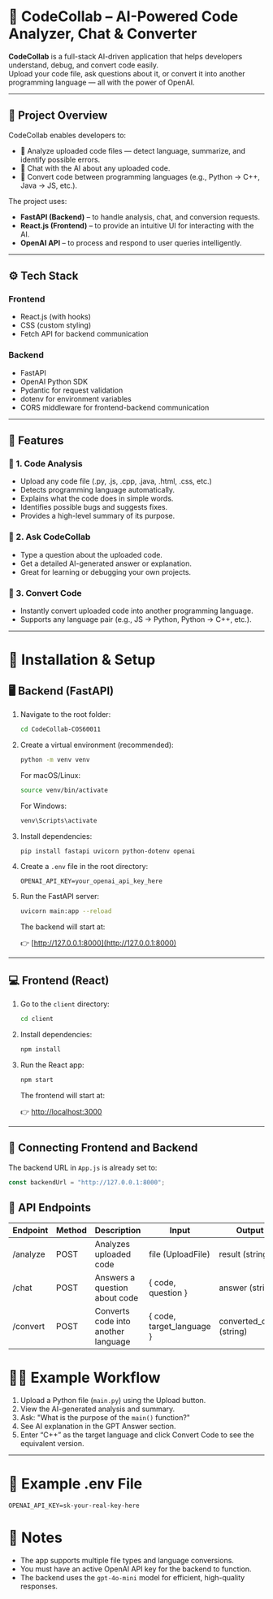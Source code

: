 # 🚀 CodeCollab – AI-Powered Code Analyzer, Chat & Converter

**CodeCollab** is a full-stack AI-driven application that helps developers understand, debug, and convert code easily.  
Upload your code file, ask questions about it, or convert it into another programming language — all with the power of OpenAI.

---

## 🧩 Project Overview

CodeCollab enables developers to:

- 🧠 Analyze uploaded code files — detect language, summarize, and identify possible errors.  
- 💬 Chat with the AI about any uploaded code.  
- 🔁 Convert code between programming languages (e.g., Python → C++, Java → JS, etc.).

The project uses:

- **FastAPI (Backend)** – to handle analysis, chat, and conversion requests.  
- **React.js (Frontend)** – to provide an intuitive UI for interacting with the AI.  
- **OpenAI API** – to process and respond to user queries intelligently.

---

## ⚙️ Tech Stack

### Frontend
- React.js (with hooks)
- CSS (custom styling)
- Fetch API for backend communication

### Backend
- FastAPI
- OpenAI Python SDK
- Pydantic for request validation
- dotenv for environment variables
- CORS middleware for frontend-backend communication

---

## 🧠 Features

### 📝 1. Code Analysis
- Upload any code file (.py, .js, .cpp, .java, .html, .css, etc.)  
- Detects programming language automatically.  
- Explains what the code does in simple words.  
- Identifies possible bugs and suggests fixes.  
- Provides a high-level summary of its purpose.  

### 💬 2. Ask CodeCollab
- Type a question about the uploaded code.  
- Get a detailed AI-generated answer or explanation.  
- Great for learning or debugging your own projects.  

### 🔄 3. Convert Code
- Instantly convert uploaded code into another programming language.  
- Supports any language pair (e.g., JS → Python, Python → C++, etc.).  

---

# 🧰 Installation & Setup

## 🖥️ Backend (FastAPI)

1. Navigate to the root folder:

    ```bash
    cd CodeCollab-COS60011
    ```

2. Create a virtual environment (recommended):

    ```bash
    python -m venv venv
    ```

    For macOS/Linux:

    ```bash
    source venv/bin/activate
    ```

    For Windows:

    ```bash
    venv\Scripts\activate
    ```

3. Install dependencies:

    ```bash
    pip install fastapi uvicorn python-dotenv openai
    ```

4. Create a `.env` file in the root directory:

    ```
    OPENAI_API_KEY=your_openai_api_key_here
    ```

5. Run the FastAPI server:

    ```bash
    uvicorn main:app --reload
    ```

    The backend will start at:

    👉 [http://127.0.0.1:8000](http://127.0.0.1:8000)

---

## 💻 Frontend (React)

1. Go to the `client` directory:

    ```bash
    cd client
    ```

2. Install dependencies:

    ```bash
    npm install
    ```

3. Run the React app:

    ```bash
    npm start
    ```

    The frontend will start at:

    👉 [http://localhost:3000](http://localhost:3000)

---

## 🔗 Connecting Frontend and Backend

The backend URL in `App.js` is already set to:

```js
const backendUrl = "http://127.0.0.1:8000";
```


## 🧪 API Endpoints

| Endpoint   | Method | Description                                | Input                             | Output                  |
|------------|--------|--------------------------------------------|-----------------------------------|-------------------------|
| /analyze   | POST   | Analyzes uploaded code                     | file (UploadFile)                 | result (string)         |
| /chat      | POST   | Answers a question about code              | { code, question }                | answer (string)         |
| /convert   | POST   | Converts code into another language        | { code, target_language }         | converted_code (string) |

# 🧑‍💻 Example Workflow

1. Upload a Python file (`main.py`) using the Upload button.
2. View the AI-generated analysis and summary.
3. Ask: "What is the purpose of the `main()` function?"
4. See AI explanation in the GPT Answer section.
5. Enter “C++” as the target language and click Convert Code to see the equivalent version.

---

# 🧾 Example .env File

```env
OPENAI_API_KEY=sk-your-real-key-here
```

# 🧠 Notes

- The app supports multiple file types and language conversions.
- You must have an active OpenAI API key for the backend to function.
- The backend uses the `gpt-4o-mini` model for efficient, high-quality responses.

